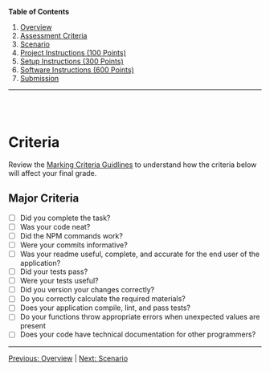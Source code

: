 **Table of Contents**

1. [Overview](./readme.md)
2. [Assessment Criteria](./criteria.md)
3. [Scenario](./scenario.md)
4. [Project Instructions (100 Points)](./project-instructions.md)
5. [Setup Instructions (300 Points)](./setup-instructions.md)
6. [Software Instructions (600 Points)](./software-instructions.md)
7. [Submission](./submission.md)

---

<br/>
<br/>

# Criteria

Review the [Marking Criteria Guidlines](./marking-criteria.md) to understand how the criteria below will affect your final grade.

## Major Criteria

- [ ] Did you complete the task?
- [ ] Was your code neat?
- [ ] Did the NPM commands work?
- [ ] Were your commits informative?
- [ ] Was your readme useful, complete, and accurate for the end user of the application?
- [ ] Did your tests pass?
- [ ] Were your tests useful?
- [ ] Did you version your changes correctly?
- [ ] Do you correctly calculate the required materials?
- [ ] Does your application compile, lint, and pass tests?
- [ ] Do your functions throw appropriate errors when unexpected values are present
- [ ] Does your code have technical documentation for other programmers?

---

[Previous: Overview](./readme.md) |
[Next: Scenario](./scenario.md)
